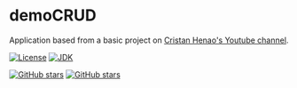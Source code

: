 # demoCRUD
Application based from a basic project on [Cristan Henao's Youtube channel](https://youtu.be/j6Jc2MBql3k).

[![License](https://img.shields.io/badge/license-GPL%20v3.0-important)](https://github.com/jtrejosb/demoCRUD/blob/master/LICENSE.md)
[![JDK](https://img.shields.io/badge/java%20versions-JDK%208%2B%20compatible-red)](https://github.com/jtrejosb/demoCRUD)

[![GitHub stars](https://img.shields.io/github/stars/jtrejosb/demoCRUD?color=informational&label=stars&logo=Github&style=flat)](https://github.com/jtrejosb/demoCRUD/stargazers)
[![GitHub stars](https://img.shields.io/github/stars/jtrejosb/demoCRUD?color=informational&label=forks&logo=Github&style=flat)](https://github.com/jtrejosb/demoCRUD/stargazers)
